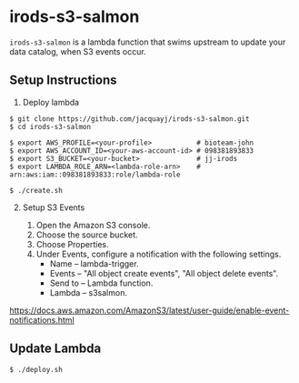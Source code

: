 # irods-s3-salmon

`irods-s3-salmon` is a lambda function that swims upstream to update your data catalog, when S3 events occur. 

## Setup Instructions

1. Deploy lambda
```
$ git clone https://github.com/jacquayj/irods-s3-salmon.git
$ cd irods-s3-salmon

$ export AWS_PROFILE=<your-profile>           # bioteam-john
$ export AWS_ACCOUNT_ID=<your-aws-account-id> # 098381893833
$ export S3_BUCKET=<your-bucket>              # jj-irods
$ export LAMBDA_ROLE_ARN=<lambda-role-arn>    # arn:aws:iam::098381893833:role/lambda-role

$ ./create.sh
```

2. Setup S3 Events

    1. Open the Amazon S3 console.
    2. Choose the source bucket.
    3. Choose Properties.
    4. Under Events, configure a notification with the following settings.
        * Name – lambda-trigger.
        * Events – "All object create events", "All object delete events".
        * Send to – Lambda function.
        * Lambda – s3salmon.

https://docs.aws.amazon.com/AmazonS3/latest/user-guide/enable-event-notifications.html

## Update Lambda

```
$ ./deploy.sh
```